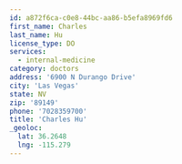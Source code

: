 ```yaml
---
id: a872f6ca-c0e8-44bc-aa86-b5efa8969fd6
first_name: Charles
last_name: Hu
license_type: DO
services:
  - internal-medicine
category: doctors
address: '6900 N Durango Drive'
city: 'Las Vegas'
state: NV
zip: '89149'
phone: '7028359700'
title: 'Charles Hu'
_geoloc:
  lat: 36.2648
  lng: -115.279
---
```

